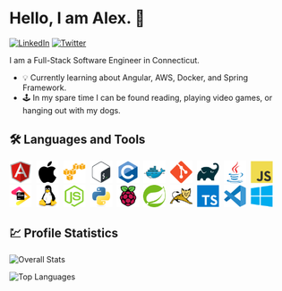# Hello, I am Alex. :wave:
<a href="https://linkedin.com/in/afwolfe">![LinkedIn](https://img.shields.io/badge/LinkedIn-0077B5?style=for-the-badge&logo=linkedin&logoColor=white)</a>
<a href="https://twitter.com/AlexFWolfe">![Twitter](https://img.shields.io/badge/Twitter-1DA1F2?style=for-the-badge&logo=twitter&logoColor=white)</a>

I am a Full-Stack Software Engineer in Connecticut.

* :bulb: Currently learning about Angular, AWS, Docker, and Spring Framework.
* :joystick: In my spare time I can be found reading, playing video games, or hanging out with my dogs.


## :hammer_and_wrench: Languages and Tools
<div>
    <img title="Angular" alt="Angular" src="https://github.com/devicons/devicon/raw/master/icons/angularjs/angularjs-original.svg" style="height:40px; width:40px;" />&nbsp;
    <img title="Apple/Mac" alt="Apple/Mac" src="https://github.com/devicons/devicon/raw/master/icons/apple/apple-original.svg" style="height:40px; width:40px;" />&nbsp;
    <img title="AWS" alt="AWS" src="https://github.com/devicons/devicon/raw/master/icons/amazonwebservices/amazonwebservices-original.svg" style="height:40px; width:40px;" />&nbsp;
    <img title="Bash" alt="Bash" src="https://github.com/devicons/devicon/raw/master/icons/bash/bash-original.svg" style="height:40px; width:40px;" />&nbsp;
    <img title="C" alt="C" src="https://github.com/devicons/devicon/raw/master/icons/c/c-original.svg" style="height:40px; width:40px;" />&nbsp;
    <img title="Docker" alt="Docker" src="https://github.com/devicons/devicon/raw/master/icons/docker/docker-original.svg" style="height:40px; width:40px;" />&nbsp;
    <img title="Git" alt="Git" src="https://github.com/devicons/devicon/raw/master/icons/git/git-original.svg" style="height:40px; width:40px;" />&nbsp;
    <img title="Gradle" alt="Gradle" src="https://github.com/devicons/devicon/raw/master/icons/gradle/gradle-plain.svg" style="height:40px; width:40px;" />&nbsp;
    <img title="Java" alt="Java" src="https://github.com/devicons/devicon/raw/master/icons/java/java-original.svg" style="height:40px; width:40px;" />&nbsp;
    <img title="Javascript" alt="Javascript" src="https://github.com/devicons/devicon/raw/master/icons/javascript/javascript-original.svg" style="height:40px; width:40px;" />&nbsp;
    <img title="JetBrains" alt="JetBrains" src="https://github.com/devicons/devicon/raw/master/icons/jetbrains/jetbrains-original.svg" style="height:40px; width:40px;" />&nbsp;
    <img title="Linux" alt="Linux" src="https://github.com/devicons/devicon/raw/master/icons/linux/linux-original.svg" style="height:40px; width:40px;" />&nbsp;
    <img title="NodeJS" alt="NodeJS" src="https://github.com/devicons/devicon/raw/master/icons/nodejs/nodejs-original.svg" style="height:40px; width:40px;" />&nbsp;
    <img title="Python" alt="Python" src="https://github.com/devicons/devicon/raw/master/icons/python/python-original.svg" style="height:40px; width:40px;" />&nbsp;
    <img title="Raspberry Pi" alt="Raspberry Pi" src="https://github.com/devicons/devicon/raw/master/icons/raspberrypi/raspberrypi-original.svg" style="height:40px; width:40px;" />&nbsp;
    <img title="Spring" alt="Spring" src="https://github.com/devicons/devicon/raw/master/icons/spring/spring-original.svg" style="height:40px; width:40px;" />&nbsp;
    <img title="Tomcat" alt="Tomcat" src="https://github.com/devicons/devicon/raw/master/icons/tomcat/tomcat-original.svg" style="height:40px; width:40px;" />&nbsp;
    <img title="Typescript" alt="Typescript" src="https://github.com/devicons/devicon/raw/master/icons/typescript/typescript-original.svg" style="height:40px; width:40px;" />&nbsp;
    <img title="Visual Studio Code" alt="Visual Studio Code" src="https://github.com/devicons/devicon/raw/master/icons/vscode/vscode-original.svg" style="height:40px; width:40px;" />&nbsp;
    <img title="Windows" alt="Windows" src="https://github.com/devicons/devicon/raw/master/icons/windows8/windows8-original.svg" style="height:40px; width:40px;" />&nbsp;
</div>


## :chart: Profile Statistics

![Overall Stats](https://github-readme-stats.vercel.app/api?username=afwolfe&count_private=true&show_icons=true&theme=buefy)

![Top Languages](https://github-readme-stats.vercel.app/api/top-langs/?username=afwolfe&layout=compact&theme=buefy)